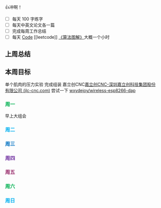👍冲啊！
- [ ] 每天 100 字练字
- [ ] 每天中英文论文各一篇
- [ ] 完成每周工作总结
- [ ] 每天 [Code](https://leetcode.cn/studyplan/top-interview-150/) [[leetcode]] [《算法图解》](https://www.bilibili.com/video/BV1PN4y1Q73P/?spm_id_from=333.788&vd_source=d3ee14ef6a5aeafdb4ae42baa01c2793)大概一个小时
## 上周总结

  

## 本周目标

  单个肌肉的压力实验
  完成组装
  嘉立创CNC[嘉立创CNC-深圳嘉立创科技集团股份有限公司 (jlc-cnc.com)](https://www.jlc-cnc.com/cncOrder/#/salesPromotion)
  尝试一下 [wxydejoy/wireless-esp8266-dap](https://github.com/wxydejoy/wireless-esp8266-dap)
### <font color="#00b050">周一</font>

早上大组会

### <font color="#00b0f0">周二</font>



### <font color="#0070c0">周三</font>

  

### <font color="#7030a0">周四</font>

  

### <font color="#972969">周五</font>

  

### <font color="#00b050">周六</font>

  

### <font color="#00b0f0">周日</font>

